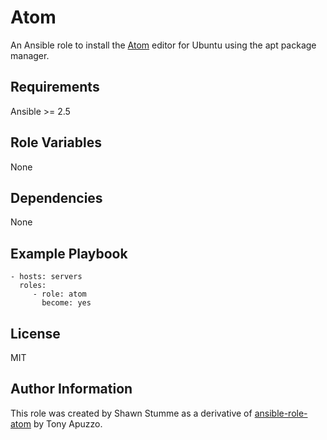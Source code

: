 Atom
=========

An Ansible role to install the [Atom](https://www.atom.io) editor for Ubuntu using the apt package manager.

Requirements
------------

Ansible >= 2.5

Role Variables
--------------

None

Dependencies
------------

None

Example Playbook
----------------

    - hosts: servers
      roles:
         - role: atom
           become: yes

License
-------

MIT

Author Information
------------------

This role was created by Shawn Stumme as a derivative of [ansible-role-atom](https://github.com/TonyApuzzo/ansible-role-atom) by Tony Apuzzo.
